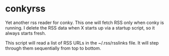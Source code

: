 conkyrss
========

Yet another rss reader for conky.  This one will fetch RSS only when conky is running.  I delete the RSS data when X starts up via a startup script, so it always starts fresh.  

This script will read a list of RSS URLs in the ~/.rss/rsslinks file.  It will step through them sequentially from top to bottom.  

